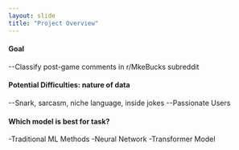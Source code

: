 ```yaml
---
layout: slide
title: "Project Overview"
---
```

#### Goal
--Classify post-game comments in r/MkeBucks subreddit

#### Potential Difficulties: nature of data
--Snark, sarcasm, niche language, inside jokes
--Passionate Users

#### Which model is best for task?
-Traditional ML Methods
-Neural Network
-Transformer Model

